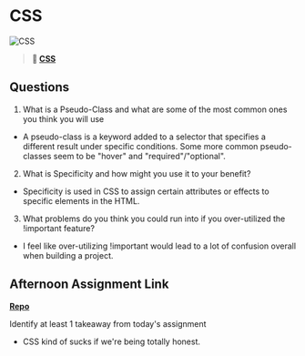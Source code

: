 # CSS

![CSS](https://bcw.blob.core.windows.net/public/cssUnit/1411879719053976)

> **📖 [CSS](https://codeworksacademy.com/fs-student-guide/resources/wk1/03-CSS)**

## Questions

1. What is a Pseudo-Class and what are some of the most common ones you think you will use

- A pseudo-class is a keyword added to a selector that specifies a different result under specific conditions. Some more common pseudo-classes seem to be "hover" and "required"/"optional".

2. What is Specificity and how might you use it to your benefit?

- Specificity is used in CSS to assign certain attributes or effects to specific elements in the HTML.

3. What problems do you think you could run into if you over-utilized the !important feature?

- I feel like over-utilizing !important would lead to a lot of confusion overall when building a project.

## Afternoon Assignment Link

**[Repo](https://github.com/JoeCalvi/cool-site)**

Identify at least 1 takeaway from today's assignment

- CSS kind of sucks if we're being totally honest.
